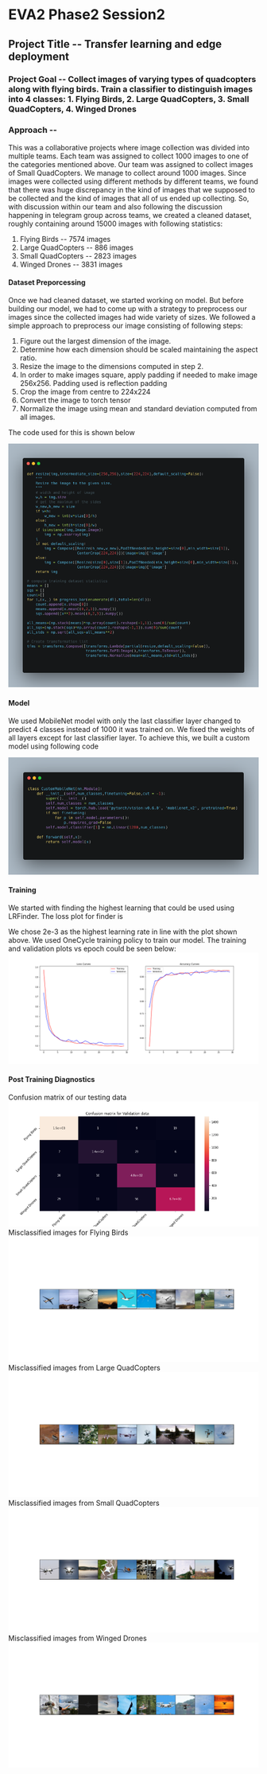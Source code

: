 # EVA2 Phase2 Session2

## Project Title -- Transfer learning and edge deployment

### Project Goal -- Collect images of varying types of quadcopters along with flying birds. Train a classifier to distinguish images into 4 classes: 1. Flying Birds, 2. Large QuadCopters, 3. Small QuadCopters, 4. Winged Drones

### Approach -- 

This was a collaborative projects where image collection was divided into multiple teams. Each team was assigned to collect 1000 images to one of the categories mentioned above. Our team was assigned to collect images of Small QuadCopters. We manage to collect around 1000 images. Since images were collected using different methods by different teams, we found that there was huge discrepancy in the kind of images that we supposed to be collected and the kind of images that all of us ended up collecting. So, with discussion within our team and also following the discussion happening in telegram group across teams, we created a cleaned dataset, roughly containing around 15000 images with following statistics:
1. Flying Birds -- 7574 images
2. Large QuadCopters -- 886 images
3. Small QuadCopters -- 2823 images
4. Winged Drones -- 3831 images

#### Dataset Preporcessing

Once we had cleaned dataset, we started working on model. But before building our model, we had to come up with a strategy to preprocess our images since the collected images had wide variety of sizes. We followed a simple approach to preprocess our image consisting of following steps:
1. Figure out the largest dimension of the image. 
2. Determine how each dimension should be scaled maintaining the aspect ratio. 
3. Resize the image to the dimensions computed in step 2.
4. In order to make images square, apply padding if needed to make image 256x256. Padding used is reflection padding
5. Crop the image from centre to 224x224
6. Convert the image to torch tensor 
7. Normalize the image using mean and standard deviation computed from all images. 

The code used for this is shown below

![preprocess image](images/preprocess.png)

#### Model 

We used MobileNet model with only the last classifier layer changed to predict 4 classes instead of 1000 it was trained on. We fixed the weights of all layers except for last classifier layer. To achieve this, we built a custom model using following code

![Model](images/model.png)

#### Training

We started with finding the highest learning that could be used using LRFinder. The loss plot for finder is 

We chose 2e-3 as the highest learning rate in line with the plot shown above. 
We used OneCycle training policy to train our model. The training and validation plots vs epoch could be seen below:
![train curve](images/training_curves.png)

#### Post Training Diagnostics

Confusion matrix of our testing data
![confusion_matrix](images/confusion_matrix.png)
Misclassified images for Flying Birds
![confusion_matrix](images/error_images_flying_birds.png)
Misclassified images from Large QuadCopters
![confusion_matrix](images/error_images_large_quadcopters.png)
Misclassified images from Small QuadCopters
![confusion_matrix](images/error_images_small_quadcopters.png)
Misclassified images from Winged Drones
![confusion_matrix](images/error_images_winged_drones.png)


